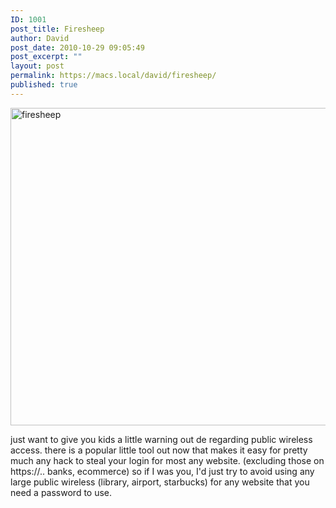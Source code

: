 ```yaml
---
ID: 1001
post_title: Firesheep
author: David
post_date: 2010-10-29 09:05:49
post_excerpt: ""
layout: post
permalink: https://macs.local/david/firesheep/
published: true
---
```

<img src="https://macs.local/david/wp-content/uploads/2014/02/firesheep.jpg" alt="firesheep" width="720" height="508" class="aligncenter size-full wp-image-1002" />

just want to give you kids a little warning out de regarding public wireless access. there is a popular little tool out now that makes it easy for pretty much any hack to steal your login for most any website. (excluding those on https://.. banks, ecommerce) so if I was you, I'd just try to avoid using any large public wireless (library, airport, starbucks) for any website that you need a password to use. 
